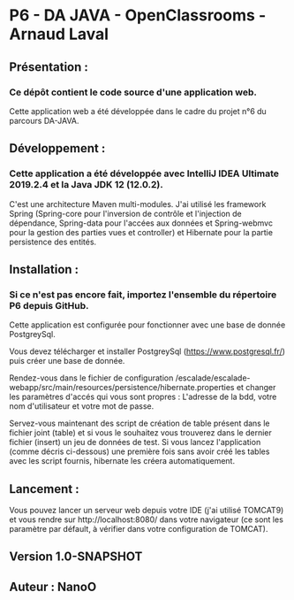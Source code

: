 # P6 - DA JAVA - OpenClassrooms - Arnaud Laval


## Présentation :
### Ce dépôt contient le code source d'une application web.
Cette application web a été développée dans le cadre du projet n°6 du parcours DA-JAVA.

## Développement :
### Cette application a été développée avec IntelliJ IDEA Ultimate 2019.2.4 et la Java JDK 12 (12.0.2).
C'est une architecture Maven multi-modules. J'ai utilisé les framework Spring (Spring-core pour l'inversion de contrôle et l'injection
de dépendance, Spring-data pour l'accées aux données et Spring-webmvc pour la gestion des parties vues et controller)
et Hibernate pour la partie persistence des entités.

## Installation :
### Si ce n'est pas encore fait, importez l'ensemble du répertoire P6 depuis GitHub.
Cette application est configurée pour fonctionner avec une base de donnée PostgreySql.

Vous devez télécharger et installer PostgreySql (https://www.postgresql.fr/) puis créer une base de donnée.

Rendez-vous dans le fichier de configuration /escalade/escalade-webapp/src/main/resources/persistence/hibernate.properties
et changer les paramètres d'accés qui vous sont propres : L'adresse de la bdd, votre nom d'utilisateur et votre mot de passe.

Servez-vous maintenant des script de création de table présent dans le fichier joint (table) et si vous le souhaitez vous 
trouverez dans le dernier fichier (insert) un jeu de données de test. Si vous lancez l'application (comme décris ci-dessous) une 
première fois sans avoir créé les tables avec les script fournis, hibernate les créera automatiquement.

## Lancement :
Vous pouvez lancer un serveur web depuis votre IDE (j'ai utilisé TOMCAT9) et vous rendre sur http://localhost:8080/ dans 
votre navigateur (ce sont les paramètre par défault, à vérifier dans votre configuration de TOMCAT).

## Version 1.0-SNAPSHOT

## Auteur : NanoO

